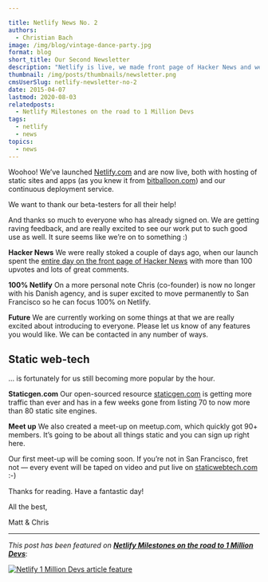 ```yaml
---

title: Netlify News No. 2
authors:
  - Christian Bach
image: /img/blog/vintage-dance-party.jpg
format: blog
short_title: Our Second Newsletter
description: "Netlify is live, we made front page of Hacker News and welcome to the Static Web-Tech SF Meetup"
thumbnail: /img/posts/thumbnails/newsletter.png
cmsUserSlug: netlify-newsletter-no-2
date: 2015-04-07
lastmod: 2020-08-03
relatedposts:
  - Netlify Milestones on the road to 1 Million Devs
tags:
  - netlify
  - news
topics:
  - news
---
```


Woohoo! We’ve launched [Netlify.com](https://www.netlify.com) and are now live, both with hosting of static sites and apps (as you knew it from [bitballoon.com](https://www.bitballoon.com)) and our continuous deployment service.

We want to thank our beta-testers for all their help!

And thanks so much to everyone who has already signed on. We are getting raving feedback, and are really excited to see our work put to such good use as well. It sure seems like we’re on to something :)

<!-- excerpt -->

**Hacker News**
We were really stoked a couple of days ago, when our launch spent the [entire day on the front page of Hacker News](http://netlify.us2.list-manage.com/track/click?u=3ca88a0cd26d026e590224d67&id=3f546fb6c3&e=8a3a3955ba) with more than 100 upvotes and lots of great comments.

**100% Netlify**
On a more personal note Chris (co-founder) is now no longer with his Danish agency, and is super excited to move permanently to San Francisco so he can focus 100% on Netlify.

**Future**
We are currently working on some things at that we are really excited about introducing to everyone. Please let us know of any features you would like. We can be contacted in any number of ways.


## Static web-tech

… is fortunately for us still becoming more popular by the hour.

**Staticgen.com**
Our open-sourced resource [staticgen.com](https://www.staticgen.com) is getting more traffic than ever and has in a few weeks gone from listing 70 to now more than 80 static site engines.

**Meet up**
We also created a meet-up on meetup.com, which quickly got 90+ members. It’s going to be about all things static and you can sign up right here.


Our first meet-up will be coming soon.
If you’re not in San Francisco, fret not — every event will be taped on video and put live on [staticwebtech.com](https://www.staticwebtech.com) :-)


Thanks for reading. Have a fantastic day!

All the best,

Matt & Chris

---

_This post has been featured on **[Netlify Milestones on the road to 1 Million Devs](https://www.netlify.com/blog/2020/08/03/netlify-milestones-on-the-road-to-1-million-devs/#netlify-officially-launches)**_:

[![Netlify 1 Million Devs article feature](/img/blog/featured-on-1-million-devs-banner.png)](https://www.netlify.com/blog/2020/08/03/netlify-milestones-on-the-road-to-1-million-devs/#netlify-officially-launches)
